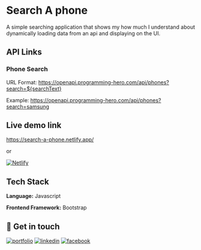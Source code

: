 
# Search A phone

A simple searching application that shows my how much I understand about dynamically loading data from an api and displaying on the UI.
## API Links

### Phone Search
URL Format: https://openapi.programming-hero.com/api/phones?search=${searchText}

Example: https://openapi.programming-hero.com/api/phones?search=samsung


## Live demo link

https://search-a-phone.netlify.app/

or

[![Netlify](https://img.shields.io/badge/netlify-47939?style=for-the-badge&logo=netlify&&logoColor=white)](https://search-a-phone.netlify.app/)
## Tech Stack

**Language:** Javascript

**Frontend Framework:** Bootstrap  
## 🔗 Get in touch
[![portfolio](https://img.shields.io/badge/my_portfolio-000?style=for-the-badge&logo=ko-fi&logoColor=white)](https://github.com/mashroorzisan)
[![linkedin](https://img.shields.io/badge/linkedin-0A66C2?style=for-the-badge&logo=linkedin&logoColor=white)](https://www.linkedin.com/in/ishtiaque-ahmed-bb3b341a9)
[![facebook](https://img.shields.io/badge/facebook-3b5998?style=for-the-badge&logo=facebook&&logoColor=white)](https://www.facebook.com/zews1232)

